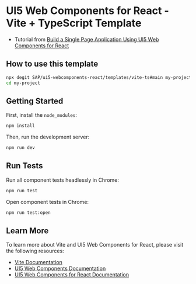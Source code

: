 # UI5 Web Components for React - Vite + TypeScript Template
- Tutorial from [Build a Single Page Application Using UI5 Web Components for React](https://developers.sap.com/mission.react-spa.html)


## How to use this template

```bash
npx degit SAP/ui5-webcomponents-react/templates/vite-ts#main my-project
cd my-project
```

## Getting Started

First, install the `node_modules`:

```bash
npm install
```

Then, run the development server:

```bash
npm run dev
```

## Run Tests

Run all component tests headlessly in Chrome:

```bash
npm run test
```

Open component tests in Chrome:

```bash
npm run test:open
```

## Learn More

To learn more about Vite and UI5 Web Components for React, please visit the following resources:

- [Vite Documentation](https://vitejs.dev/)
- [UI5 Web Components Documentation](https://sap.github.io/ui5-webcomponents/)
- [UI5 Web Components for React Documentation](https://sap.github.io/ui5-webcomponents-react/)
